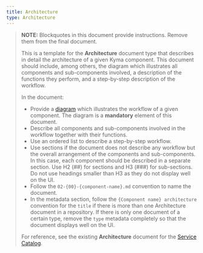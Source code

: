 ```yaml
---
title: Architecture
type: Architecture
---
```


>**NOTE:** Blockquotes in this document provide instructions. Remove them from the final document.
>
>This is a template for the **Architecture** document type that describes in detail the architecture of a given Kyma component. This document should include, among others, the diagram which illustrates all components and sub-components involved, a description of the functions they perform, and a step-by-step description of the workflow.
>
>  In the document:
> * Provide a [diagram](https://github.com/kyma-project/community/blob/main/guidelines/content-guidelines/02-diagrams.md) which illustrates the workflow of a given component. The diagram is a **mandatory** element of this document.
> * Describe all components and sub-components involved in the workflow together with their functions.
> * Use an ordered list to describe a step-by-step workflow.
> * Use sections if the document does not describe any workflow but the overall arrangement of the components and sub-components. In this case, each component should be described in a separate section. Use H2 (##) for sections and H3 (###) for sub-sections. Do not use headings smaller than H3 as they do not display well on the UI.
> * Follow the `02-{00}-{component-name}.md` convention to name the document.
> * In the metadata section, follow the `{Component name} architecture` convention for the `title` if there is more than one Architecture document in a repository. If there is only one document of a certain type, remove the `type` metadata completely so that the document displays well on the UI.
>
> For reference, see the existing **Architecture** document for the [Service Catalog](https://kyma-project.io/docs/components/service-catalog/#architecture-architecture).

